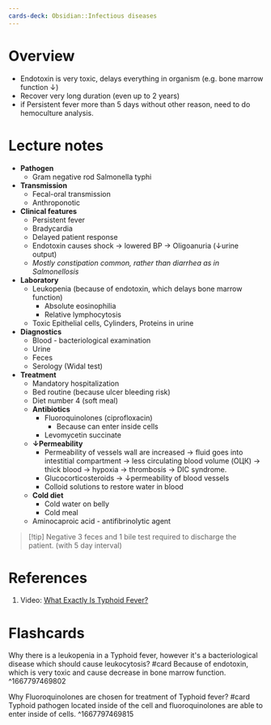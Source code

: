 ```yaml
---
cards-deck: Obsidian::Infectious diseases
---
```


# Overview
- Endotoxin is very toxic, delays everything in organism (e.g. bone marrow function ↓)
- Recover very long duration (even up to 2 years)
- if Persistent fever more than 5 days without other reason, need to do hemoculture analysis.

# Lecture notes
- **Pathogen**
	- Gram negative rod Salmonella typhi
- **Transmission**
	- Fecal-oral transmission
	- Anthroponotic
- **Clinical features**
	- Persistent fever 
	- Bradycardia
	- Delayed patient response
	- Endotoxin causes shock → lowered BP → Oligoanuria (↓urine output)
	- *Mostly constipation common, rather than diarrhea as in Salmonellosis*
- **Laboratory**
	- Leukopenia (because of endotoxin, which delays bone marrow function)
		- Absolute eosinophilia
		- Relative lymphocytosis
	- Toxic Epithelial cells, Cylinders, Proteins in urine
- **Diagnostics**
	- Blood - bacteriological examination
	- Urine
	- Feces
	- Serology (Widal test)
- **Treatment**
	- Mandatory hospitalization
	- Bed routine (because ulcer bleeding risk)
	- Diet number 4 (soft meal)
	- **Antibiotics**
		- Fluoroquinolones (ciprofloxacin) 
			- Because can enter inside cells
		- Levomycetin succinate
	- **↓Permeability**
		- Permeability of vessels wall are increased → fluid goes into intestitial compartment → less circulating blood volume (ОЦК) → thick blood → hypoxia → thrombosis → DIC syndrome.
		- Glucocorticosteroids → ↓permeability of blood vessels
		- Colloid solutions to restore water in blood
	- **Cold diet**
		- Cold water on belly
		- Cold meal
	- Aminocaproic acid - antifibrinolytic agent

>[!tip] Negative 3 feces and 1 bile test required to discharge the patient. (with 5 day interval)


# References
1. Video: [What Exactly Is Typhoid Fever?](https://www.youtube.com/watch?v=N1lKW2CYU68 "What Exactly Is Typhoid Fever?")



# Flashcards

Why there is a leukopenia in a Typhoid fever, however it's a bacteriological disease which should cause leukocytosis? #card 
Because of endotoxin, which is very toxic and cause decrease in bone marrow function.
^1667797469802

Why Fluoroquinolones are chosen for treatment of Typhoid fever? #card 
Typhoid pathogen located inside of the cell and fluoroquinolones are able to enter inside of cells.
^1667797469815



